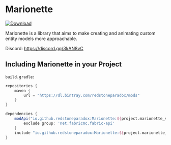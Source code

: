 # Marionette
[ ![Download](https://api.bintray.com/packages/redstoneparadox/mods/Marionette/images/download.svg?version=0.1.0-alpha) ](https://bintray.com/redstoneparadox/mods/Marionette/0.1.0-alpha/link)

Marionette is a library that aims to make creating and animating custom entity models more approachable.

Discord: https://discord.gg/3kAN8vC

## Including Marionette in your Project

`build.gradle`:
```gradle
repositories {
    maven {
        url = "https://dl.bintray.com/redstoneparadox/mods"
    }
}

dependencies {
    modApi("io.github.redstoneparadox:Marionette:${project.marionette_version}") {
        exclude group: 'net.fabricmc.fabric-api'
    }
    include "io.github.redstoneparadox:Marionette:${project.marionette_version}"
}
```
